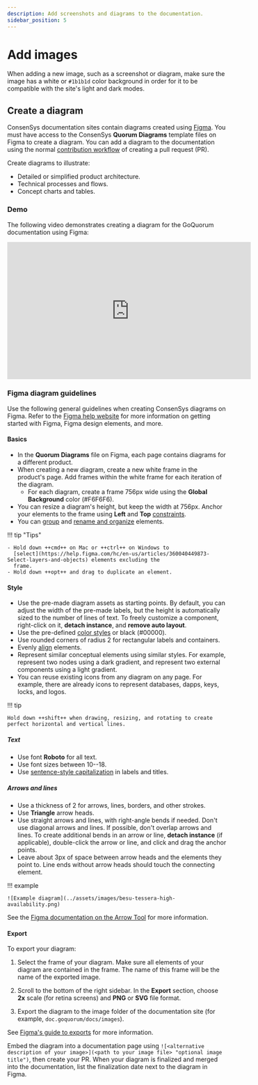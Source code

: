 ```yaml
---
description: Add screenshots and diagrams to the documentation.
sidebar_position: 5
---
```


# Add images

When adding a new image, such as a screenshot or diagram, make sure the image has a white or
`#1b1b1d` color background in order for it to be compatible with the site's light and dark modes.

## Create a diagram

ConsenSys documentation sites contain diagrams created using [Figma](https://figma.com/).
You must have access to the ConsenSys **Quorum Diagrams** template files on Figma to create a diagram.
You can add a diagram to the documentation using the normal [contribution workflow](submit-a-contribution.md) of
creating a pull request (PR).

Create diagrams to illustrate:

- Detailed or simplified product architecture.
- Technical processes and flows.
- Concept charts and tables.

### Demo

The following video demonstrates creating a diagram for the GoQuorum documentation using Figma:

<p align="center">
  <iframe width="560" height="315" src="https://www.youtube.com/embed/2H-OeBkVOws" title="YouTube video player" frameborder="0" allow="accelerometer; autoplay; clipboard-write; encrypted-media; gyroscope; picture-in-picture" allowfullscreen></iframe>
</p>

### Figma diagram guidelines

Use the following general guidelines when creating ConsenSys diagrams on Figma.
Refer to the [Figma help website](https://help.figma.com/hc/en-us) for more information on getting started with Figma,
Figma design elements, and more.

#### Basics

- In the **Quorum Diagrams** file on Figma, each page contains diagrams for a different product.
- When creating a new diagram, create a new white frame in the product's page.
  Add frames within the white frame for each iteration of the diagram.
  - For each diagram, create a frame 756px wide using the **Global Background** color (#F6F6F6).
- You can resize a diagram's height, but keep the width at 756px.
  Anchor your elements to the frame using **Left** and **Top**
  [constraints](https://help.figma.com/hc/en-us/articles/360039957734-Apply-constraints-to-define-how-layers-resize).
- You can [group](https://help.figma.com/hc/en-us/articles/360039832054-Frames-and-Groups) and
  [rename and organize](https://help.figma.com/hc/en-us/articles/360038663994-Name-and-organize-components) elements.

!!! tip "Tips"

    - Hold down ++cmd++ on Mac or ++ctrl++ on Windows to
      [select](https://help.figma.com/hc/en-us/articles/360040449873-Select-layers-and-objects) elements excluding the
      frame.
    - Hold down ++opt++ and drag to duplicate an element.

#### Style

- Use the pre-made diagram assets as starting points.
  By default, you can adjust the width of the pre-made labels, but the height is automatically sized to the number of
  lines of text.
  To freely customize a component, right-click on it, **detach instance**, and **remove auto layout**.
- Use the pre-defined [color styles](https://help.figma.com/hc/en-us/articles/360039820134-Manage-and-share-styles) or
  black (#00000).
- Use rounded corners of radius 2 for rectangular labels and containers.
- Evenly [align](https://help.figma.com/hc/en-us/articles/360039956914-Adjust-alignment-rotation-and-position) elements.
- Represent similar conceptual elements using similar styles.
  For example, represent two nodes using a dark gradient, and represent two external components using a light gradient.
- You can reuse existing icons from any diagram on any page.
  For example, there are already icons to represent databases, dapps, keys, locks, and logos.

!!! tip

    Hold down ++shift++ when drawing, resizing, and rotating to create perfect horizontal and vertical lines.

##### Text

- Use font **Roboto** for all text.
- Use font sizes between 10--18.
- Use [sentence-style capitalization](https://docs.microsoft.com/en-us/style-guide/capitalization) in labels and titles.

##### Arrows and lines

- Use a thickness of 2 for arrows, lines, borders, and other strokes.
- Use **Triangle** arrow heads.
- Use straight arrows and lines, with right-angle bends if needed.
  Don't use diagonal arrows and lines.
  If possible, don't overlap arrows and lines.
  To create additional bends in an arrow or line, **detach instance** (if applicable), double-click the arrow or line,
  and click and drag the anchor points.
- Leave about 3px of space between arrow heads and the elements they point to.
  Line ends without arrow heads should touch the connecting element.

!!! example

    ![Example diagram](../assets/images/besu-tessera-high-availability.png)

See the
[Figma documentation on the Arrow Tool](https://help.figma.com/hc/en-us/articles/360040450133-Using-Shape-Tools#h_677f8eba-73c4-4987-a64b-c0226aaec392)
for more information.

#### Export

To export your diagram:

1. Select the frame of your diagram.
   Make sure all elements of your diagram are contained in the frame.
   The name of this frame will be the name of the exported image.

1. Scroll to the bottom of the right sidebar.
   In the **Export** section, choose **2x** scale (for retina screens) and **PNG** or **SVG** file format.

1. Export the diagram to the image folder of the documentation site (for example, `doc.goquorum/docs/images`).

See [Figma's guide to exports](https://help.figma.com/hc/en-us/articles/360040028114-Guide-to-exports-in-Figma) for more
information.

Embed the diagram into a documentation page using `![<alternative description of your image>](<path to your image file>
"optional image title")`, then create your PR.
When your diagram is finalized and merged into the documentation, list the finalization date next to the diagram in Figma.